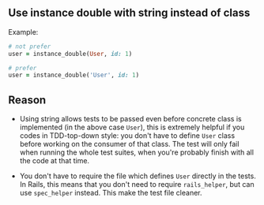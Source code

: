 ## Use instance double with string instead of class

Example:

```ruby
# not prefer
user = instance_double(User, id: 1)

# prefer
user = instance_double('User', id: 1)
```

## Reason

- Using string allows tests to be passed even before concrete class is
implemented (in the above case `User`), this is extremely helpful if you codes
in TDD-top-down style: you don't have to define `User` class before working on
the consumer of that class. The test will only fail when running the whole test
suites, when you're probably finish with all the code at that time.

- You don't have to require the file which defines `User` directly in the tests.
In Rails, this means that you don't need to require `rails_helper`, but can use
`spec_helper` instead. This make the test file cleaner.
